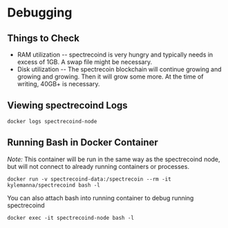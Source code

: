 # Debugging

## Things to Check

* RAM utilization -- spectrecoind is very hungry and typically needs in excess of 1GB.  A swap file might be necessary.
* Disk utilization -- The spectrecoin blockchain will continue growing and growing and growing.  Then it will grow some more.  At the time of writing, 40GB+ is necessary.

## Viewing spectrecoind Logs

    docker logs spectrecoind-node


## Running Bash in Docker Container

*Note:* This container will be run in the same way as the spectrecoind node, but will not connect to already running containers or processes.

    docker run -v spectrecoind-data:/spectrecoin --rm -it kylemanna/spectrecoind bash -l

You can also attach bash into running container to debug running spectrecoind

    docker exec -it spectrecoind-node bash -l



